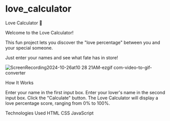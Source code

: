 # love_calculator
Love Calculator 💖

Welcome to the Love Calculator! 

This fun project lets you discover the "love percentage" between you and your special someone. 

Just enter your names and see what fate has in store!


![ScreenRecording2024-10-26at10 28 21AM-ezgif com-video-to-gif-converter](https://github.com/user-attachments/assets/904e7765-5250-4f66-9d04-b2a3fa78a6fc)

How It Works

Enter your name in the first input box.
Enter your lover's name in the second input box.
Click the "Calculate" button.
The Love Calculator will display a love percentage score, ranging from 0% to 100%.


Technologies Used
HTML
CSS
JavaScript
